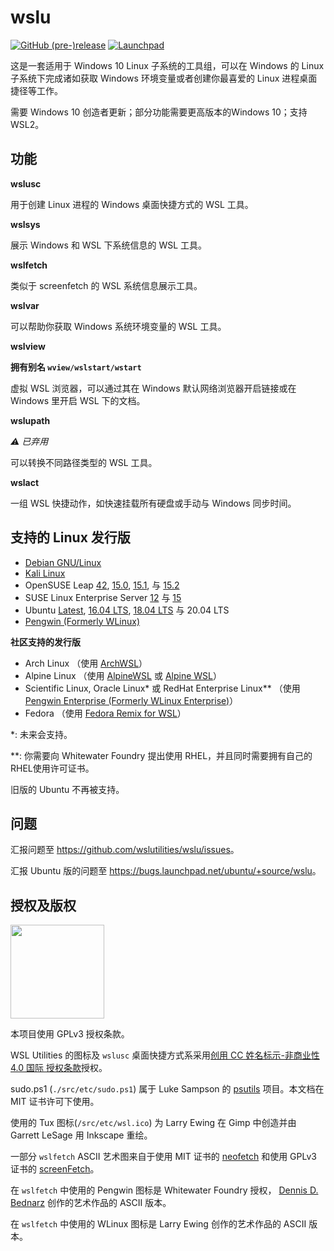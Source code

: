 
# wslu

[![GitHub (pre-)release](https://img.shields.io/github/v/release/wslutilities/wslu?include_prereleases&label=版本&logo=github&style=flat-square)](https://github.com/wslutilities/wslu)
[![Launchpad](https://img.shields.io/static/v1?label=launchpad&logo=launchpad&color=F8C300&message=已镜像&style=flat-square)](https://launchpad.net/wslu)

这是一套适用于 Windows 10 Linux 子系统的工具组，可以在 Windows 的 Linux 子系统下完成诸如获取 Windows 环境变量或者创建你最喜爱的 Linux 进程桌面捷径等工作。

需要 Windows 10 创造者更新；部分功能需要更高版本的Windows 10；支持 WSL2。

## 功能

**wslusc**

用于创建 Linux 进程的 Windows 桌面快捷方式的 WSL 工具。

**wslsys**

展示 Windows 和 WSL 下系统信息的 WSL 工具。

**wslfetch**

类似于 screenfetch 的 WSL 系统信息展示工具。

**wslvar**

可以帮助你获取 Windows 系统环境变量的 WSL 工具。

**wslview**

**拥有别名 `wview/wslstart/wstart`**

虚拟 WSL 浏览器，可以通过其在 Windows 默认网络浏览器开启链接或在 Windows 里开启 WSL 下的文档。

**wslupath**

*⚠ 已弃用*

可以转换不同路径类型的 WSL 工具。

**wslact**

一组 WSL 快捷动作，如快速挂载所有硬盘或手动与 Windows 同步时间。

## 支持的 Linux 发行版

- [Debian GNU/Linux](https://www.microsoft.com/store/productId/9MSVKQC78PK6)
- [Kali Linux](https://www.microsoft.com/store/productId/9PKR34TNCV07)
- OpenSUSE Leap [42](https://www.microsoft.com/store/productId/9NJVJTS82TJX), [15.0](https://www.microsoft.com/store/productId/9N1TB6FPVJ8C), [15.1](https://www.microsoft.com/store/productId/9NJFZK00FGKV), 与 [15.2](https://www.microsoft.com/store/productId/9MZD0N9Z4M4H)
- SUSE Linux Enterprise Server [12](https://www.microsoft.com/store/productId/9P32MWBH6CNS) 与 [15](https://www.microsoft.com/store/productId/9PMW35D7FNLX)
- Ubuntu [Latest](https://www.microsoft.com/store/productId/9NBLGGH4MSV6), [16.04 LTS](https://www.microsoft.com/store/productId/9PJN388HP8C9), [18.04 LTS](https://www.microsoft.com/store/productId/9N9TNGVNDL3Q) 与 20.04 LTS
- [Pengwin (Formerly WLinux)](https://www.microsoft.com/store/productId/9NV1GV1PXZ6P)

**社区支持的发行版**
- Arch Linux （使用 [ArchWSL](https://github.com/yuk7/ArchWSL)）
- Alpine Linux （使用 [AlpineWSL](https://github.com/yuk7/AlpineWSL) 或 [Alpine WSL](https://www.microsoft.com/store/productId/9P804CRF0395)）
- Scientific Linux, Oracle Linux* 或 RedHat Enterprise Linux** （使用 [Pengwin Enterprise (Formerly WLinux Enterprise)](https://www.microsoft.com/store/productId/9N8LP0X93VCP)）
- Fedora （使用 [Fedora Remix for WSL](https://github.com/WhitewaterFoundry/WSLFedoraRemix)）


*: 未来会支持。

**: 你需要向 Whitewater Foundry 提出使用 RHEL，并且同时需要拥有自己的 RHEL使用许可证书。

旧版的 Ubuntu 不再被支持。

## 问题

汇报问题至 <https://github.com/wslutilities/wslu/issues>。

汇报 Ubuntu 版的问题至 <https://bugs.launchpad.net/ubuntu/+source/wslu>。

## 授权及版权

<img width="150" src="https://www.gnu.org/graphics/gplv3-with-text-136x68.png">

本项目使用 GPLv3 授权条款。

WSL Utilities 的图标及 `wslusc` 桌面快捷方式系采用[创用 CC 姓名标示-非商业性 4.0 国际 授权条款](http://creativecommons.org/licenses/by-nc/4.0/)授权。



sudo.ps1 (`./src/etc/sudo.ps1`) 属于 Luke Sampson 的 [psutils](^1) 项目。本文档在 MIT 证书许可下使用。

使用的 Tux 图标(`/src/etc/wsl.ico`) 为 Larry Ewing 在 Gimp 中创造并由 Garrett LeSage 用 Inkscape 重绘。

一部分 `wslfetch` ASCII 艺术图来自于使用 MIT 证书的 [neofetch](^2) 和使用 GPLv3 证书的 [screenFetch](^3)。

在 `wslfetch` 中使用的 Pengwin 图标是 Whitewater Foundry 授权， [Dennis D. Bednarz](^4) 创作的艺术作品的 ASCII 版本。

在 `wslfetch` 中使用的 WLinux 图标是 Larry Ewing 创作的艺术作品的 ASCII 版本。

[^1]: https://github.com/lukesampson/psutils/
[^2]: https://github.com/dylanaraps/neofetch/
[^3]: https://github.com/KittyKatt/screenFetch/
[^4]: https://twitter.com/DennisBednarz